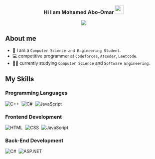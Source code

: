 <h3 align="center">
  Hi I am Mohamed Abo-Omar
  <img src="https://media.giphy.com/media/hvRJCLFzcasrR4ia7z/giphy.gif" width="28">
</h3>
<p align="center">
  <a href="https://github.com/DenverCoder1/readme-typing-svg"><img src="https://readme-typing-svg.herokuapp.com/?lines=Computer%20Science%20and%20Engineering%20Student;Competitve%20Programmer;Machine%20learning%20Enthusiast&font=Fira%20Code&center=true&width=600&height=45&color=D27800&vCenter=true&size=22"></a>
</p> 

## About me

- :school: I am a `Computer Science and Engineering Student`.
- :computer: competitive programmer at `Codeforces`, `Atcoder`, `Leetcode`.
- :student: currently studying `Computer Science` and `Software Engineering`.

## My Skills
### Programming Languages 
![C++](https://img.shields.io/badge/-C++-00599C?style=flat&logo=c%2B%2B)&nbsp;
![C#](https://img.shields.io/badge/-C%23-800080?style=flat&logo=csharp&logoColor=white)&nbsp;
![JavaScript](https://img.shields.io/badge/-JavaScript-05122A?style=flat&logo=javascript)&nbsp;
### Frontend Development
![HTML](https://img.shields.io/badge/-HTML-05122A?style=flat&logo=HTML5)&nbsp;
![CSS](https://img.shields.io/badge/-CSS-05122A?style=flat&logo=CSS3&logoColor=1572B6)&nbsp;
![JavaScript](https://img.shields.io/badge/-JavaScript-05122A?style=flat&logo=javascript)&nbsp;
### Back-End Development
![C#](https://img.shields.io/badge/-C%23-800080?style=flat&logo=csharp&logoColor=white)&nbsp;
![ASP.NET](https://img.shields.io/badge/-ASP.NET-512BD4?style=flat&logo=.net&logoColor=white)


